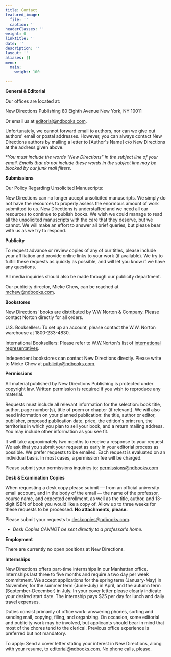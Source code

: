 ```yaml
---
title: Contact
featured_image:
  file: ''
  caption: ''
headerClasses: ''
weight: 0
linktitle: ''
date: ''
description: ''
layout: ''
aliases: []
menu:
  main:
    weight: 100

---
```

**General & Editorial**

Our offices are located at:

New Directions Publishing
80 Eighth Avenue
New York, NY 10011

Or email us at [editorial@ndbooks.com](mailto:editorial@ndbooks.com?subject=From_the_NDBooks.com_site%3A_Editorial).

Unfortunately, we cannot forward email to authors, nor can we give out authors' email or postal addresses. However, you can always contact New Directions authors by mailing a letter to \[Author's Name\] c/o New Directions at the address given above.

\**You must include the words "New Directions" in the subject line of your email. Emails that do not include these words in the subject line may be blocked by our junk mail filters.*

**Submissions**

Our Policy Regarding Unsolicited Manuscripts:

New Directions can no longer accept unsolicited manuscripts. We simply do not have the resources to properly assess the enormous amount of work submitted to us. New Directions is understaffed and we need all our resources to continue to publish books. We wish we could manage to read all the unsolicited manuscripts with the care that they deserve, but we cannot. We will make an effort to answer all brief queries, but please bear with us as we try to respond.

**Publicity**

To request advance or review copies of any of our titles, please include your affiliation and provide online links to your work (if available). We try to fulfill these requests as quickly as possible, and will let you know if we have any questions.

All media inquiries should also be made through our publicity department.

Our publicity director, Mieke Chew, can be reached at mchew@ndbooks.com.

**Bookstores**

New Directions' books are distributed by WW Norton & Company. Please contact Norton directly for all orders.

U.S. Booksellers: To set up an account, please contact the W.W. Norton warehouse at 1800-233-4830.

International Booksellers: Please refer to W.W.Norton's list of [international representatives](http://books.wwnorton.com/books/aboutcontent.aspx?id=4394&mid=66).

Independent bookstores can contact New Directions directly. Please write to Mieke Chew at publicity@ndbooks.com.

**Permissions**

All material published by New Directions Publishing is protected under copyright law. Written permission is required if you wish to reproduce any material.

Requests must include all relevant information for the selection: book title, author, page number(s), title of poem or chapter (if relevant). We will also need information on your planned publication: the title, author or editor, publisher, proposed publication date, price, the edition's print run, the territories in which you plan to sell your book, and a return mailing address. You may include other information as you see fit.

It will take approximately two months to receive a response to your request. We ask that you submit your request as early in your editorial process as possible. We prefer requests to be emailed. Each request is evaluated on an individual basis. In most cases, a permission fee will be charged.

Please submit your permissions inquiries to: [permissions@ndbooks.com](mailto:permissions@ndbooks.com?subject=Permissions%3A_from_the_ndbooks.com_website)

**Desk & Examination Copies**

When requesting a desk copy please submit — from an official university email account, and in the body of the email — the name of the professor, course name, and expected enrollment, as well as the title, author, and 13-digit ISBN of book you would like a copy of. Allow up to three weeks for these requests to be processed. **No attachments, please.**

Please submit your requests to [deskcopies@ndbooks.com](mailto:deskcopies@ndbooks.com?subject=New_Directions%3A_request_for_Desk_Copies).

* *Desk Copies CANNOT be sent directly to a professor's home.*

**Employment**

There are currently no open positions at New Directions.

**Internships**

New Directions offers part-time internships in our Manhattan office. Internships last three to five months and require a two day per week commitment. We accept applications for the spring term (January-May) in November, for the summer term (June-July) in April, and the autumn term (September-December) in July. In your cover letter please clearly indicate your desired start date. The internship pays $25 per day for lunch and daily travel expenses.

Duties consist primarily of office work: answering phones, sorting and sending mail, copying, filing, and organizing. On occasion, some editorial and publicity work may be involved, but applicants should bear in mind that most of the chores tend to the clerical. Previous office experience is preferred but not mandatory.

To apply: Send a cover letter stating your interest in New Directions, along with your resume, to [editorial@ndbooks.com](mailto:editorial@ndbooks.com?subject=From_the_Ndbooks.com_Website). No phone calls, please.